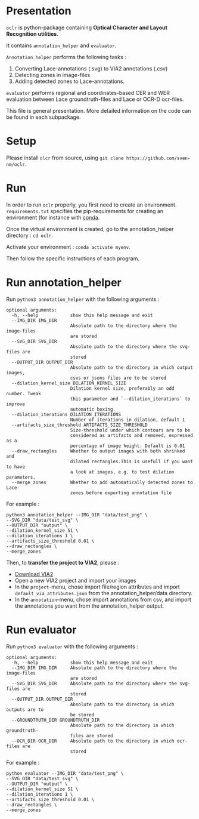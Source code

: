 # Presentation

`oclr` is python-package containing **Optical Character and Layout Recognition utilities**. 

It contains `annotation_helper` and `evaluator`. 
 
`Annotation_helper` performs the following tasks :

1. Converting Lace-annotations (.svg) to VIA2 annotations (.csv)
2. Detecting zones in image-files
3. Adding detected zones to Lace-annotations. 

`evaluator` performs regional and coordinates-based CER and WER evaluation between Lace groundtruth-files and Lace or OCR-D ocr-files.

This file is general presentation. More detailed information on the code can be found in each subpackage. 

# Setup

Please install `olcr` from source, using `git clone https://github.com/sven-nm/oclr`. 

# Run

In order to run `oclr` properly, you first need to create an environment. `requirements.txt` 
specifies the pip-requirements for creating an environment (for instance with [conda](https://docs.conda.io/projects/conda/en/latest/user-guide/tasks/manage-environments.html#creating-an-environment-from-an-environment-yml-file). 

Once the virtual environment is created, go to the annotation_helper directory : `cd oclr`.

Activate your environment : `conda activate myenv`. 

Then follow the specific instructions of each program. 


# Run annotation_helper

Run `python3 annotation_helper` with the following arguments : 

```shell script
optional arguments:
  -h, --help            show this help message and exit
  --IMG_DIR IMG_DIR
                        Absolute path to the directory where the image-files
                        are stored
  --SVG_DIR SVG_DIR
                        Absolute path to the directory where the svg-files are
                        stored
  --OUTPUT_DIR OUTPUT_DIR
                        Absolute path to the directory in which output images,
                        csvs or jsons files are to be stored
  --dilation_kernel_size DILATION_KERNEL_SIZE
                        Dilation kernel size, preferably an odd number. Tweak
                        this parameter and `--dilation_iterations` to improve
                        automatic boxing.
  --dilation_iterations DILATION_ITERATIONS
                        Number of iterations in dilation, default 1
  --artifacts_size_threshold ARTIFACTS_SIZE_THRESHOLD
                        Size-threshold under which contours are to be
                        considered as artifacts and removed, expressed as a
                        percentage of image height. Default is 0.01
  --draw_rectangles     Whether to output images with both shrinked and
                        dilated rectangles.This is usefull if you want to have
                        a look at images, e.g. to test dilation parameters.
  --merge_zones         Whether to add automatically detected zones to Lace-
                        zones before exporting annotation file 
```

For example : 
```shell script
python3 annotation_helper --IMG_DIR "data/test_png" \
--SVG_DIR "data/test_svg" \
--OUTPUT_DIR "output" \
--dilation_kernel_size 51 \
--dilation_iterations 1 \
--artifacts_size_threshold 0.01 \
--draw_rectangles \
--merge_zones
```

Then, to **transfer the project to VIA2**, please :

- [Download VIA2](https://www.robots.ox.ac.uk/~vgg/software/via/) 
- Open a new VIA2 project and import your images
- In the `project`-menu, chose import file/region attributes and import `default_via_attributes.json` from
the annotation_helper/data directory. 
- In the `annotation`-menu, chose import annotations from csv, and import the annotations you want from the 
annotation_helper output. 

# Run evaluator

Run `python3 evaluator` with the following arguments : 

```shell script
optional arguments:
  -h, --help            show this help message and exit
  --IMG_DIR IMG_DIR     Absolute path to the directory where the image-files
                        are stored
  --SVG_DIR SVG_DIR     Absolute path to the directory where the svg-files are
                        stored
  --OUTPUT_DIR OUTPUT_DIR
                        Absolute path to the directory in which outputs are to
                        be stored
  --GROUNDTRUTH_DIR GROUNDTRUTH_DIR
                        Absolute path to the directory in which groundtruth-
                        files are stored
  --OCR_DIR OCR_DIR     Absolute path to the directory in which ocr-files are
                        stored
```

For example : 
```
python evaluator --IMG_DIR "data/test_png" \
--SVG_DIR "data/test_svg" \
--OUTPUT_DIR "output" \
--dilation_kernel_size 51 \
--dilation_iterations 1 \
--artifacts_size_threshold 0.01 \
--draw_rectangles \
--merge_zones
```